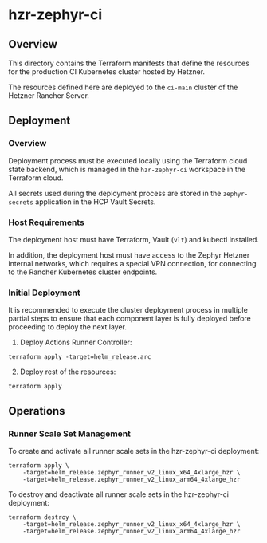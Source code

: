 # hzr-zephyr-ci

## Overview

This directory contains the Terraform manifests that define the resources for
the production CI Kubernetes cluster hosted by Hetzner.

The resources defined here are deployed to the `ci-main` cluster of the Hetzner
Rancher Server.

## Deployment

### Overview

Deployment process must be executed locally using the Terraform cloud state
backend, which is managed in the `hzr-zephyr-ci` workspace in the Terraform
cloud.

All secrets used during the deployment process are stored in the
`zephyr-secrets` application in the HCP Vault Secrets.

### Host Requirements

The deployment host must have Terraform, Vault (`vlt`) and kubectl installed.

In addition, the deployment host must have access to the Zephyr Hetzner internal
networks, which requires a special VPN connection, for connecting to the Rancher
Kubernetes cluster endpoints.

### Initial Deployment

It is recommended to execute the cluster deployment process in multiple partial
steps to ensure that each component layer is fully deployed before proceeding to
deploy the next layer.

1. Deploy Actions Runner Controller:

```
terraform apply -target=helm_release.arc
```

2. Deploy rest of the resources:

```
terraform apply
```

## Operations

### Runner Scale Set Management

To create and activate all runner scale sets in the hzr-zephyr-ci deployment:

```
terraform apply \
    -target=helm_release.zephyr_runner_v2_linux_x64_4xlarge_hzr \
    -target=helm_release.zephyr_runner_v2_linux_arm64_4xlarge_hzr
```

To destroy and deactivate all runner scale sets in the hzr-zephyr-ci deployment:

```
terraform destroy \
    -target=helm_release.zephyr_runner_v2_linux_x64_4xlarge_hzr \
    -target=helm_release.zephyr_runner_v2_linux_arm64_4xlarge_hzr
```
